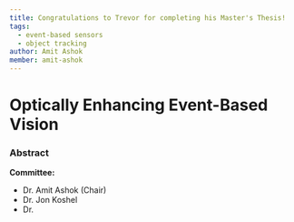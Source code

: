 ```yaml
---
title: Congratulations to Trevor for completing his Master's Thesis!
tags:
  - event-based sensors
  - object tracking
author: Amit Ashok
member: amit-ashok
---
```


# Optically Enhancing Event-Based Vision

### Abstract


**Committee:**
- Dr. Amit Ashok (Chair)
- Dr. Jon Koshel
- Dr.
